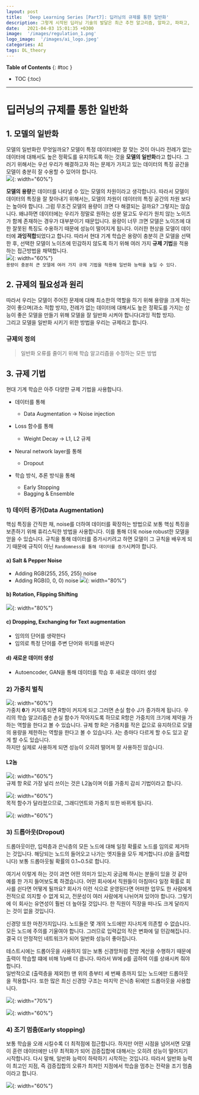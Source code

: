 ```yaml
---
layout: post
title:  'Deep Learning Series [Part7]: 딥러닝의 규제를 통한 일반화'
description: 그렇게 시작된 딥러닝 기술의 발달은 최근 추천 알고리즘, 알파고, 파파고, 자율 주행 등 많은 분야에서 엄청난 변화를 가져오고 있습니다.
date:   2021-04-03 15:01:35 +0300
image:  '/images/regulation_1.png'
logo_image:  '/images/ai_logo.jpeg'
categories: AI
tags: DL_theory
---
```


**Table of Contents**
{: #toc }
*  TOC
{:toc}

---

# 딥러닝의 규제를 통한 일반화

## 1. 모델의 일반화  
모델의 일반화란 무엇일까요? 모델이 특정 데이터에만 잘 맞는 것이 아니라 전례가 없는 데이터에 대해서도 높은 정확도를 유지하도록 하는 것을 **모델의 일반화**라고 합니다. 그러기 위해서는 우선  우리가 해결하고자 하는 문제가 가지고 있는 데이터의 특징 공간을 모델이 충분히 잘 수용할 수 있어야 합니다.  
![](/images/regulation_0.png){: width="60%"}  

**모델의 용량**은 데이터를 나타낼 수 있는 모델의 차원이라고 생각합니다. 따라서 모델이 데이터의 특징을 잘 찾아내기 위해서는, 모델의 차원이 데이터의 특징 공간의 차원 보다는 높아야 합니다. 그럼 무조건 모델의 용량이 크면 다 해결되는 걸까요? 그렇지는 않습니다. 왜냐하면 데이터에는 우리가 정말로 원하는 성분 말고도 우리가 원치 않는 노이즈가 함께 존재하는 경우가 대부분이기 때문입니다. 용량이 너무 크면 모델은 노이즈에 대한 잘못된 특징도 수용하기 때문에 성능이 떨어지게 됩니다. 이러한 현상을 모델이 데이터에 **과잉적합**되었다고 합니다. 따라서 현대 기계 학습은 용량이 충분히 큰 모델을 선택한 후, 선택한 모델이 노이즈에 민감하지 않도록 하기 위해 여러 가지 **규제 기법**을 적용하는 접근방법을 채택합니다.  
![](/images/regulation_1.png){: width="60%"}  
`용량이 충분히 큰 모델에 여러 가지 규제 기법을 적용해 일반화 능력을 높일 수 있다.`  

## 2. 규제의 필요성과 원리  
따라서 우리는 모델이 주어진 문제에 대해 최소한의 역할을 하기 위해 용량을 크게 하는 것이 좋으며(과소 적합 방지), 전례가 없는 데이터에 대해서도 높은 정확도를 가지는 성능이 좋은 모델을 만들기 위해 모델을 잘 일반화 시켜야 합니다(과잉 적합 방지).  
그리고 모델을 일반화 시키기 위한 방법을 우리는 규제라고 합니다.   

### 규제의 정의  
> 일반화 오류를 줄이기 위해 학습 알고리즘을 수정하는 모든 방법  


## 3. 규제 기법  
현대 기계 학습은 아주 다양한 규제 기법을 사용합니다.  

- 데이터를 통해
  - Data Augmentation -> Noise injection

- Loss 함수를 통해
  - Weight Decay -> L1, L2 규제

- Neural network layer를 통해
  - Dropout

- 학습 방식, 추론 방식을 통해
  - Early Stopping
  - Bagging & Ensemble

### 1) 데이터 증가(Data Augmentation)  
핵심 특징을 간직한 채, noise를 더하여 데이터를 확장하는 방법으로 보통 핵심 특징을 보존하기 위해 휴리스틱한 방법을 사용합니다.
이를 통해 더욱 noise robust한 모델을 얻을 수 있습니다. 규칙을 통해 데이터를 증가시키려고 하면 모델이 그 규칙을 배우게 되기 때문에
규칙이 아닌 `Randomness를 통해 데이터를 증가`시켜야 합니다.  

#### a) Salt & Pepper Noise
  - Adding RGB(255, 255, 255) noise
  - Adding RGB(0, 0, 0) noise
![](/images/data_augmentation.png){: width="80%"}  

#### b) Rotation, Flipping Shifting  

![](/images/data_augmentation_2.png){: width="80%"} 

#### c) Dropping, Exchanging for Text augmentation

- 임의의 단어를 생략한다
- 임의로 특정 단어를 주변 단어와 위치를 바꾼다

#### d) 새로운 데이터 생성
- Autoencoder, GAN을 통해 데이터를 학습 후 새로운 데이터 생성 

### 2) 가중치 벌칙  
![](/images/regulation_2.png){: width="60%"}  
가중치 𝛉가 커지게 되면 R항이 커지게 되고 그러면 손실 함수 J가 증가하게 됩니다. 우리의 학습 알고리즘은 손실 함수가 작아지도록 하므로 R항은 가중치의 크기에 제약을 가하는 역할을 한다고 볼 수 있습니다. 규제 항 R은 가중치를 작은 값으로 유지하므로 모델의 용량을 제한하는 역할을 한다고 볼 수 있습니다. 𝜆는 층마다 다르게 할 수도 있고 같게 할 수도 있습니다.  
하지만 실제로 사용하게 되면 성능이 오히려 떨어져 잘 사용하진 않습니다.  


#### L2놈  
![](/images/regulation_3.png){: width="60%"}  
규제 항 R로 가장 널리 쓰이는 것은 L2놈이며 이를 가중치 감쇠 기법이라고 합니다.  

![](/images/regulation_4.png){: width="60%"}  
목적 함수가 달라졌으므로, 그래디언트와 가중치 또한 바뀌게 됩니다.  

![](/images/regulation_5.png){: width="60%"}  



### 3) 드롭아웃(Dropout)  

드롭아웃이란, 입력층과 은닉층의 모든 노드에 대해 일정 확률로 노드를 임의로 제거하는 것입니다. 해당되는 노드의 들어오고 나가는 엣지들을 모두 제거합니다.(0을 출력합니다) 보통 드롭아웃될 확률의 0.1~0.5로 합니다.  

여기서 이렇게 하는 것이 과연 어떤 의미가 있는지 궁금해 하시는 분들이 있을 것 같아 예를 한 가지 들어보도록 하겠습니다. 어떤 회사에서 직원들이 아침마다 일정 확률로 회사를 쉰다면 어떻게 될까요? 회사가 이런 식으로 운영된다면 어떠한 업무도 한 사람에게 전적으로 의지할 수 없게 되고, 전문성이 여러 사람에게 나뉘어져 있어야 합니다. 그렇기에 이 회사는 유연성이 훨씬 더 높아질 것입니다. 한 직원이 직장을 떠나도 크게 달라지는 것이 없을 것입니다.  

신경망 또한 마찬가지입니다. 노드들은 몇 개의 노드에만 지나치게 의존할 수 없습니다. 모든 노드에 주의를 기울여야 합니다. 그러므로 입력값의 작은 변화에 덜 민감해집니다. 결국 더 안정적인 네트워크가 되어 일반화 성능이 좋아집니다.  

테스트시에는 드롭아웃을 사용하지 않는 보통 신경망처럼 전방 계산을 수행하기 때문에 출력이 학습할 떄에 비해 1/p배 더 큽니다. 따라서 W에 p를 곱하여 이를 상쇄시켜 줘야합니다.  
일반적으로 (출력층을 제외한) 맨 위의 층부터 세 번째 층까지 있는 노드에만 드롭아웃을 적용합니다. 또한 많은 최신 신경망 구조는 마지막 은닉층 뒤에만 드롭아웃을 사용합니다.  

![](/images/dropout_1.png){: width="70%"}  

![](/images/dropout.png){: width="60%"}  


### 4) 조기 멈춤(Early stopping)  
보통 학습을 오래 시킬수록 더 최적점에 접근합니다. 하지만 어떤 시점을 넘어서면 모델이 훈련 데이터에만 너무 최적화가 되어 검증집합에 대해서는 오히려 성능이 떨어지기 시작합니다. 다시 말해, 일반화 능력이 하락하기 시작하는 것입니다. 따라서 일반화 능력이 최고인 지점, 즉 검증집합의 오류가 최저인 지점에서 학습을 멈추는 전략을 조기 멈춤이라고 합니다.  

![](/images/regulation_6.png){: width="60%"}  